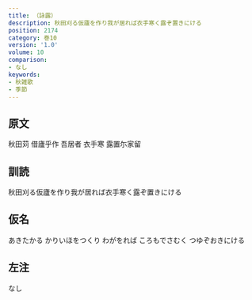 ```yaml
---
title: （詠露）
description: 秋田刈る仮廬を作り我が居れば衣手寒く露ぞ置きにける
position: 2174
category: 巻10
version: '1.0'
volume: 10
comparison:
- なし
keywords:
- 秋雑歌
- 季節
---
```


## 原文

秋田苅 借廬乎作 吾居者 衣手寒 露置尓家留

## 訓読

秋田刈る仮廬を作り我が居れば衣手寒く露ぞ置きにける

## 仮名

あきたかる かりいほをつくり わがをれば ころもでさむく つゆぞおきにける

## 左注

なし

